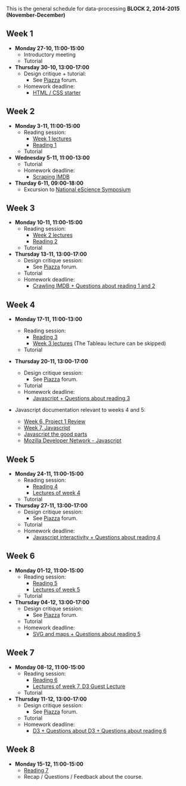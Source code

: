 This is the general schedule for data-processing **BLOCK 2, 2014-2015 (November-December)**

## Week 1

* **Monday 27-10, 11:00-15:00** 
   * Introductory meeting
   * Tutorial
* **Thursday 30-10, 13:00-17:00** 
   * Design critique + tutorial:
      * See [Piazza] forum.
   * Homework deadline:
      * [HTML / CSS starter](/homework/week-1-html-and-css)

## Week 2

* **Monday 3-11, 11:00-15:00** 
   * Reading session: 
      * [Week 1 lectures](/lectures/week-1) 
      * [Reading 1](/readings/reading-1)
   * Tutorial
* **Wednesday 5-11, 11:00-13:00** 
   * Tutorial
   * Homework deadline:
      * [Scraping IMDB](/homework/week-2-scraping)
* **Thurday 6-11, 09:00-18:00**
   * Excursion to [National eScience Symposium](http://www.esciencecenter.nl/symposium/)

## Week 3
* **Monday 10-11, 11:00-15:00**
   * Reading session:
      * [Week 2 lectures](/lectures/week-2)
      * [Reading 2](/readings/reading-2)
   * Tutorial
* **Thursday 13-11, 13:00-17:00**
   * Design critique session:
      * See [Piazza] forum.
   * Tutorial
   * Homework deadline: 
      * [Crawling IMDB + Questions about reading 1 and 2](/homework/week-3-crawling)

## Week 4
* **Monday 17-11, 11:00-13:00**
   * Reading session:
      * [Reading 3](/readings/reading-3)
      * [Week 3 lectures](/lectures/week-3)  (The Tableau lecture can be skipped)
   * Tutorial
* **Thursday 20-11, 13:00-17:00**
   * Design critique session:
      * See [Piazza] forum.
   * Tutorial
   * Homework deadline:
      * [Javascript + Questions about reading 3](l/homework/week-4-javascript)

* Javascript documentation relevant to weeks 4 and 5:
   * [Week 6, Project 1 Review](/lectures/week-6#project-1-review)
   * [Week 7, Javascript](/lectures/week-7#javascript)
   * [Javascript the good parts](http://www.livestream.com/etsy/video?clipId=pla_1463e546-47ed-4a93-b59a-bd52b236e8b8)
   * [Mozilla Developer Network - Javascript](https://developer.mozilla.org/nl/docs/Web/JavaScript)

## Week 5
* **Monday 24-11, 11:00-15:00**
   * Reading session:
      * [Reading 4](/readings/reading-4)
      * [Lectures of week 4](/lectures/week-4)
   * Tutorial
* **Thursday 27-11, 13:00-17:00**
   * Design critique session:
      * See [Piazza] forum.
   * Tutorial
   * Homework deadline:
      * [Javascript interactivity + Questions about reading 4](/homework/week-5-interactivity)

## Week 6
* **Monday 01-12, 11:00-15:00**
   * Reading session:
      * [Reading 5](/readings/reading-5)
      * [Lectures of week 5](/lectures/week-5)
   * Tutorial
* **Thursday 04-12, 13:00-17:00**
   * Design critique session:
      * See [Piazza] forum.
   * Tutorial
   * Homework deadline:
      * [SVG and maps + Questions about reading 5](/homework/week-6-svg-and-maps)

## Week 7
* **Monday 08-12, 11:00-15:00**
   * Reading session:
      * [Reading 6](/readings/reading-6)
      * [Lectures of week 7, D3 Guest Lecture](/lectures/week-7#d3-guest-lecture)
   * Tutorial
* **Thursday 11-12, 13:00-17:00**
   * Design critique session:
      * See [Piazza] forum.
   * Tutorial
   * Homework deadline:
      * [D3 + Questions about D3 + Questions about reading 6](/homework/week-7-svg-and-d3)

## Week 8
* **Monday 15-12, 11:00-15:00**
   * [Reading 7](/readings/reading-7)
   * Recap / Questions / Feedback about the course.

[Piazza]: http://piazza.com
